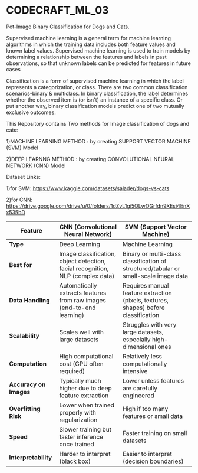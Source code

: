 # CODECRAFT_ML_03
Pet-Image Binary Classification for Dogs and Cats.

Supervised machine learning is a general term for machine learning algorithms in which the training data includes both feature values and known label values. Supervised machine learning is used to train models by determining a relationship between the features and labels in past observations, so that unknown labels can be predicted for features in future cases

Classification is a form of supervised machine learning in which the label represents a categorization, or class. There are two common classification scenarios-binary & multiclass.
In binary classification, the label determines whether the observed item is (or isn't) an instance of a specific class. Or put another way, binary classification models predict one of two mutually exclusive outcomes.

This Repository contains Two methods for Image classification of dogs and cats:

 1)MACHINE LEARNING METHOD : by creating SUPPORT VECTOR MACHINE (SVM) Model

 2)DEEP LEARNNG METHOD : by creating CONVOLUTIONAL NEURAL NETWORK (CNN) Model
 
 Dataset Links:

1)for SVM: https://www.kaggle.com/datasets/salader/dogs-vs-cats

2)for CNN: https://drive.google.com/drive/u/0/folders/1dZvL1gi5QLwOGrfdn9XEsi4EnXx535bD
 
| Feature                | **CNN (Convolutional Neural Network)**                                         | **SVM (Support Vector Machine)**                                                     |
| ---------------------- | ------------------------------------------------------------------------------ | ------------------------------------------------------------------------------------ |
| **Type**               | Deep Learning                                                                  | Machine Learning                                                                     |
| **Best for**           | Image classification, object detection, facial recognition, NLP (complex data) | Binary or multi-class classification of structured/tabular or small-scale image data |
| **Data Handling**      | Automatically extracts features from raw images (end-to-end learning)          | Requires manual feature extraction (pixels, textures, shapes) before classification  |
| **Scalability**        | Scales well with large datasets                                                | Struggles with very large datasets, especially high-dimensional ones                 |
| **Computation**        | High computational cost (GPU often required)                                   | Relatively less computationally intensive                                            |
| **Accuracy on Images** | Typically much higher due to deep feature extraction                           | Lower unless features are carefully engineered                                       |
| **Overfitting Risk**   | Lower when trained properly with regularization                                | High if too many features or small data                                              |
| **Speed**              | Slower training but faster inference once trained                              | Faster training on small datasets                                                    |
| **Interpretability**   | Harder to interpret (black box)                                                | Easier to interpret (decision boundaries)                                            |
